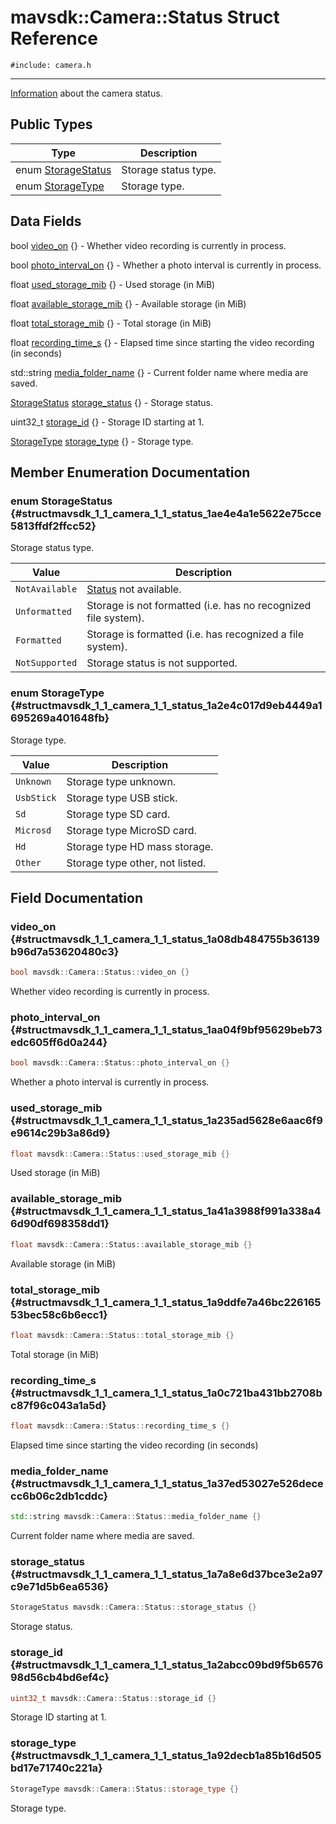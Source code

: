 # mavsdk::Camera::Status Struct Reference
`#include: camera.h`

----


[Information](structmavsdk_1_1_camera_1_1_information.md) about the camera status. 


## Public Types


Type | Description
--- | ---
enum [StorageStatus](#structmavsdk_1_1_camera_1_1_status_1ae4e4a1e5622e75cce5813ffdf2ffcc52) | Storage status type.
enum [StorageType](#structmavsdk_1_1_camera_1_1_status_1a2e4c017d9eb4449a1695269a401648fb) | Storage type.

## Data Fields


bool [video_on](#structmavsdk_1_1_camera_1_1_status_1a08db484755b36139b96d7a53620480c3) {} - Whether video recording is currently in process.

bool [photo_interval_on](#structmavsdk_1_1_camera_1_1_status_1aa04f9bf95629beb73edc605ff6d0a244) {} - Whether a photo interval is currently in process.

float [used_storage_mib](#structmavsdk_1_1_camera_1_1_status_1a235ad5628e6aac6f9e9614c29b3a86d9) {} - Used storage (in MiB)

float [available_storage_mib](#structmavsdk_1_1_camera_1_1_status_1a41a3988f991a338a46d90df698358dd1) {} - Available storage (in MiB)

float [total_storage_mib](#structmavsdk_1_1_camera_1_1_status_1a9ddfe7a46bc22616553bec58c6b6ecc1) {} - Total storage (in MiB)

float [recording_time_s](#structmavsdk_1_1_camera_1_1_status_1a0c721ba431bb2708bc87f96c043a1a5d) {} - Elapsed time since starting the video recording (in seconds)

std::string [media_folder_name](#structmavsdk_1_1_camera_1_1_status_1a37ed53027e526dececc6b06c2db1cddc) {} - Current folder name where media are saved.

[StorageStatus](structmavsdk_1_1_camera_1_1_status.md#structmavsdk_1_1_camera_1_1_status_1ae4e4a1e5622e75cce5813ffdf2ffcc52) [storage_status](#structmavsdk_1_1_camera_1_1_status_1a7a8e6d37bce3e2a97c9e71d5b6ea6536) {} - Storage status.

uint32_t [storage_id](#structmavsdk_1_1_camera_1_1_status_1a2abcc09bd9f5b657698d56cb4bd6ef4c) {} - Storage ID starting at 1.

[StorageType](structmavsdk_1_1_camera_1_1_status.md#structmavsdk_1_1_camera_1_1_status_1a2e4c017d9eb4449a1695269a401648fb) [storage_type](#structmavsdk_1_1_camera_1_1_status_1a92decb1a85b16d505bd17e71740c221a) {} - Storage type.


## Member Enumeration Documentation


### enum StorageStatus {#structmavsdk_1_1_camera_1_1_status_1ae4e4a1e5622e75cce5813ffdf2ffcc52}


Storage status type.


Value | Description
--- | ---
<span id="structmavsdk_1_1_camera_1_1_status_1ae4e4a1e5622e75cce5813ffdf2ffcc52a534ceac854da4ba59c4dc41b7ab732dc"></span> `NotAvailable` | [Status](structmavsdk_1_1_camera_1_1_status.md) not available. 
<span id="structmavsdk_1_1_camera_1_1_status_1ae4e4a1e5622e75cce5813ffdf2ffcc52acbe526fde94ab97f641ac0cb6d4b624b"></span> `Unformatted` | Storage is not formatted (i.e. has no recognized file system). 
<span id="structmavsdk_1_1_camera_1_1_status_1ae4e4a1e5622e75cce5813ffdf2ffcc52a550ed376863f4dfb07120a0aa2d249db"></span> `Formatted` | Storage is formatted (i.e. has recognized a file system). 
<span id="structmavsdk_1_1_camera_1_1_status_1ae4e4a1e5622e75cce5813ffdf2ffcc52a9ed2d871602556951e39f3cebd08d6cb"></span> `NotSupported` | Storage status is not supported. 

### enum StorageType {#structmavsdk_1_1_camera_1_1_status_1a2e4c017d9eb4449a1695269a401648fb}


Storage type.


Value | Description
--- | ---
<span id="structmavsdk_1_1_camera_1_1_status_1a2e4c017d9eb4449a1695269a401648fba88183b946cc5f0e8c96b2e66e1c74a7e"></span> `Unknown` | Storage type unknown. 
<span id="structmavsdk_1_1_camera_1_1_status_1a2e4c017d9eb4449a1695269a401648fbabde95cc0c5bed9c67d73515b8d5d7532"></span> `UsbStick` | Storage type USB stick. 
<span id="structmavsdk_1_1_camera_1_1_status_1a2e4c017d9eb4449a1695269a401648fba05c89bdbbeeae48a6daccce0d05257fd"></span> `Sd` | Storage type SD card. 
<span id="structmavsdk_1_1_camera_1_1_status_1a2e4c017d9eb4449a1695269a401648fbad837d75833970e2240058444912a5f9a"></span> `Microsd` | Storage type MicroSD card. 
<span id="structmavsdk_1_1_camera_1_1_status_1a2e4c017d9eb4449a1695269a401648fba9bae1e7e6957fa30f9258d6b590d936a"></span> `Hd` | Storage type HD mass storage. 
<span id="structmavsdk_1_1_camera_1_1_status_1a2e4c017d9eb4449a1695269a401648fba6311ae17c1ee52b36e68aaf4ad066387"></span> `Other` | Storage type other, not listed. 

## Field Documentation


### video_on {#structmavsdk_1_1_camera_1_1_status_1a08db484755b36139b96d7a53620480c3}

```cpp
bool mavsdk::Camera::Status::video_on {}
```


Whether video recording is currently in process.


### photo_interval_on {#structmavsdk_1_1_camera_1_1_status_1aa04f9bf95629beb73edc605ff6d0a244}

```cpp
bool mavsdk::Camera::Status::photo_interval_on {}
```


Whether a photo interval is currently in process.


### used_storage_mib {#structmavsdk_1_1_camera_1_1_status_1a235ad5628e6aac6f9e9614c29b3a86d9}

```cpp
float mavsdk::Camera::Status::used_storage_mib {}
```


Used storage (in MiB)


### available_storage_mib {#structmavsdk_1_1_camera_1_1_status_1a41a3988f991a338a46d90df698358dd1}

```cpp
float mavsdk::Camera::Status::available_storage_mib {}
```


Available storage (in MiB)


### total_storage_mib {#structmavsdk_1_1_camera_1_1_status_1a9ddfe7a46bc22616553bec58c6b6ecc1}

```cpp
float mavsdk::Camera::Status::total_storage_mib {}
```


Total storage (in MiB)


### recording_time_s {#structmavsdk_1_1_camera_1_1_status_1a0c721ba431bb2708bc87f96c043a1a5d}

```cpp
float mavsdk::Camera::Status::recording_time_s {}
```


Elapsed time since starting the video recording (in seconds)


### media_folder_name {#structmavsdk_1_1_camera_1_1_status_1a37ed53027e526dececc6b06c2db1cddc}

```cpp
std::string mavsdk::Camera::Status::media_folder_name {}
```


Current folder name where media are saved.


### storage_status {#structmavsdk_1_1_camera_1_1_status_1a7a8e6d37bce3e2a97c9e71d5b6ea6536}

```cpp
StorageStatus mavsdk::Camera::Status::storage_status {}
```


Storage status.


### storage_id {#structmavsdk_1_1_camera_1_1_status_1a2abcc09bd9f5b657698d56cb4bd6ef4c}

```cpp
uint32_t mavsdk::Camera::Status::storage_id {}
```


Storage ID starting at 1.


### storage_type {#structmavsdk_1_1_camera_1_1_status_1a92decb1a85b16d505bd17e71740c221a}

```cpp
StorageType mavsdk::Camera::Status::storage_type {}
```


Storage type.

